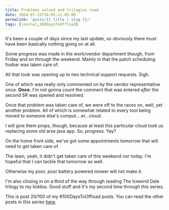 ```yaml
---
title: Problems solved and trilogies read
date: 2024-07-22T16:05:11-05:00
permalink: 'posts/{{ title | slug }}/'
tags: [journal,100DaysToOffload]
---
```

It's been a couple of days since my last update, so obviously there must have been basically nothing going on at all. 

Some progress was made in the work/vendor department though, from Friday and on through the weekend. Mainly in that the patch scheduling foobar was taken care of.

All that took was opening up to two technical support requests. Sigh.

One of which was really only commented on by the vendor representative once. **Once.** I'm not gonna count the comment that was entered *after* the second SR was opened and resolved. 

Once that problem was taken care of, we were off to the races on, well, yet another problem. All of which is somewhat related to every tool being moved to someone else's comput....er...cloud. 

I will give them props, though, because at least this particular cloud took us replacing some old arse java app. So, progress. Yay?

On the home front side, we've got some appointments tomorrow that will need to get taken care of. 

The lawn, yeah, it didn't get taken care of this weekend nor today. I'm hopeful that I can tackle that tomorrow as well.

Otherwise my poor, poor battery powered mower will not make it.

I'm also closing in on a third of the way through reading The Icewind Dale trilogy to my kiddos. Good stuff and it's my second time through this series.

This is post 20/100 of my #100DaysToOffload posts. You can read the other posts in this series [here](/tags/100daystooffload).
